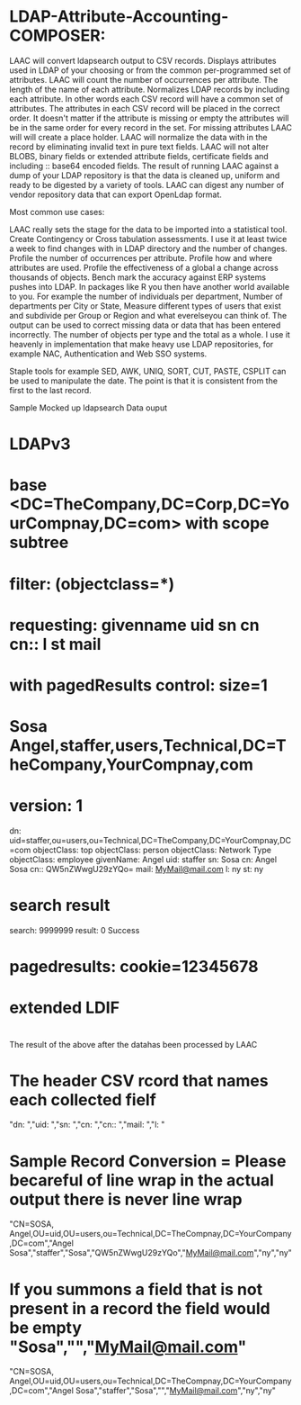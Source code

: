 # LDAP-Attribute-Accounting-COMPOSER:

LAAC will convert ldapsearch output to CSV records.
Displays attributes used in LDAP of your choosing or from the common per-programmed set of attributes.
LAAC will count the number of occurrences per attribute.
The length of the name of each attribute.
Normalizes LDAP records by including each attribute. In other words each CSV record will have a common set of attributes.
The attributes in each CSV record will be placed in the correct order. It doesn't matter if the attribute is missing or empty the attributes will be in the same order for every record in the set. 
For missing attributes LAAC will will create a place holder.
LAAC will normalize the data with in the record by eliminating invalid text in pure text fields. LAAC will not alter BLOBS, binary fields or extended attribute fields, certificate fields and including :: base64 encoded fields. 
The result of running LAAC against a dump of your LDAP repository is that the data is cleaned up, uniform and ready to be digested by a variety of tools. LAAC can digest any number of vendor repository data that can export OpenLdap format. 

Most common use cases:

LAAC really sets the stage for the data to be imported into a statistical tool. 
Create Contingency or Cross tabulation assessments.
I use it at least twice a week to find changes with in LDAP directory and the number of changes.
Profile the number of occurrences per attribute.
Profile how and where attributes are used.
Profile the effectiveness of a global a change across thousands of objects. 
Bench mark the accuracy against ERP systems pushes into LDAP.
In packages like R you then have another world available to you. For example the number of individuals per department,
Number of departments per City or State,
Measure different types of users that exist and subdivide per Group or Region and what everelseyou can think of.
The output can be used to correct missing data or data that has been entered incorrectly.
The number of objects per type and the total as a whole. 
I use it heavenly in implementation that make heavy use LDAP repositories, for example NAC, Authentication and Web SSO systems.

Staple tools for example SED, AWK, UNIQ, SORT, CUT, PASTE, CSPLIT can be used to manipulate the date. The point is that it is consistent from the first to the last record.

Sample Mocked up ldapsearch Data ouput

# LDAPv3
# base <DC=TheCompany,DC=Corp,DC=YourCompnay,DC=com> with scope subtree
# filter: (objectclass=*)
# requesting: givenname uid sn cn cn:: l st mail
# with pagedResults control: size=1
# Sosa Angel,staffer,users,Technical,DC=TheCompany,YourCompnay,com

# version: 1

 dn: uid=staffer,ou=users,ou=Technical,DC=TheCompany,DC=YourCompnay,DC=com
 objectClass: top
 objectClass: person
 objectClass: Network Type
 objectClass: employee
 givenName: Angel
 uid: staffer
 sn: Sosa
 cn: Angel Sosa
 cn:: QW5nZWwgU29zYQo=
 mail: MyMail@mail.com
 l: ny
 st: ny
 
# search result
search: 9999999
result: 0 Success
# pagedresults: cookie=12345678
# extended LDIF
#

The result of the above after the datahas been processed by LAAC
# The header CSV rcord that names each collected fielf

"dn: ","uid: ","sn: ","cn: ","cn:: ","mail: ","l: "

# Sample Record Conversion = Please becareful of line wrap in the actual output there is never line wrap
"CN=SOSA, Angel,OU=uid,OU=users,ou=Technical,DC=TheCompnay,DC=YourCompany,DC=com","Angel Sosa","staffer","Sosa","QW5nZWwgU29zYQo","MyMail@mail.com","ny","ny"

# If you summons a field that is not present in a record the field would be empty "Sosa","","MyMail@mail.com"
"CN=SOSA, Angel,OU=uid,OU=users,ou=Technical,DC=TheCompnay,DC=YourCompany,DC=com","Angel Sosa","staffer","Sosa","","MyMail@mail.com","ny","ny"
